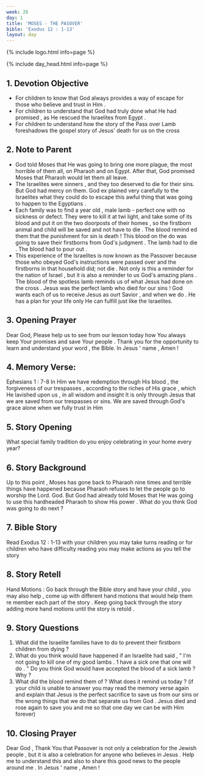 ```yaml
---
week: 26
day: 1
title: 'MOSES - THE PASOVER'
bible: 'Exodus 12 : 1-13'
layout: day
---
```



{% include logo.html info=page %}

{% include day_head.html info=page %}

## 1. Devotion Objective
- For children to know that God always provides a way of escape for those who believe and trust in Him .
- For children to understand that God had truly done what He had promised , as He rescued the Israelites from Egypt .
- For children to understand how the story of the Pass over Lamb foreshadows the gospel story of Jesus' death for us on the cross

## 2. Note to Parent
- God told Moses that He was going to bring one more plague, the most horrible of them all, on Pharaoh and on Egypt. After that, God promised Moses that Pharaoh would let them all leave.
- The Israelites were sinners , and they too deserved to die for their sins. But God had mercy on them. God ex plained very carefully to the Israelites what they could do to escape this awful thing that was going to happen to the Egyptians .
- Each family was to find a year old , male lamb - perfect one with no sickness or defect. They were to kill it at twi light, and take some of its blood and put it on the two doorposts of their homes , so the firstborn animal and child will be saved and not have to die . The blood remind ed them that the punishment for sin is death ! This blood on the do was going to save their firstborns from God's judgment . The lamb had to die . The blood had to pour out .
- This experience of the Israelites is now known as the Passover because those who obeyed God's instructions were passed over and the firstborns in that household did; not die . Not only is this a reminder for the nation of Israel , but it is also a reminder to us God's amazing plans . The blood of the spotless lamb reminds us of what Jesus had done on the cross . Jesus was the perfect lamb who died for our sins ! God wants each of us to receive Jesus as ourt Savior , and when we do . He has a plan for your life only He can fulfill just like the Israelites.

## 3. Opening Prayer
Dear God, Please help us to see from our lesson today how You always keep Your promises and save Your people . Thank you for the opportunity to learn and understand your word , the Bible. In Jesus ' name , Amen !


## 4. Memory Verse:
 Ephesians 1 : 7-8 In Him we have redemption through His blood , the forgiveness of our trespasses , according to the riches of His grace , which He lavished upon us , in all wisdom and insight
 It is only through Jesus that we are saved from our trespasses or sins. We are saved through God's grace alone when we fully trust in Him

## 5. Story Opening
What special family tradition do you enjoy celebrating in your home every year?


## 6. Story Background
Up to this point , Moses has gone back to Pharaoh nine times and terrible things have happened because Pharaoh refuses to let the people go to worship the Lord. God. But God had already told Moses that He was going to use this hardheaded Pharaoh to show His power . What do you think God was going to do next ?


## 7. Bible Story
Read Exodus 12 : 1-13 with your children you may take turns reading or for children who have difficulty reading you may make actions as you tell the story

## 8. Story Retell
Hand Motions : Go back through the Bible story and have your child , you may also help , come up with different hand motions that would help them re member each part of the story . Keep going back through the story adding more hand motions until the story is retold .

## 9. Story Questions
1. What did the Israelite families have to do to prevent their firstborn children from dying ?
2. What do you think would have happened if an Israelite had said , " I'm not going to kill one of my good lambs . 1 have a sick one that one will do . " Do you think God would have accepted the blood of a sick lamb ? Why ?
3. What did the blood remind them of ? What does it remind us today ? (if your child is unable to answer you may read the memory verse again and explain that Jesus is the perfect sacrifice to save us from our sins or the wrong things that we do that separate us from God . Jesus died and rose again to save you and me so that one day we can be with Him forever)


## 10. Closing Prayer
Dear God , Thank You that Passover is not only a celebration for the Jewish people , but it is also a celebration for anyone who believes in Jesus . Help me to understand this and also to share this good news to the people around me . In Jesus ' name , Amen !

